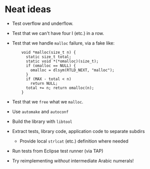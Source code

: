 # Neat ideas

- Test overflow and underflow.
- Test that we can't have four I (etc.) in a row.
- Test that we handle `malloc` failure, via a fake like:

  ```c_cpp
      void *malloc(size_t n) {
        static size_t total;
        static void *(*omalloc)(size_t);
        if (omalloc == NULL) {
          omalloc = dlsym(RTLD_NEXT, "malloc");
        }
        if (MAX - total < n)
          return NULL;
        total += n; return omalloc(n);
      }
  ```
- Test that we `free` what we `malloc`.
- Use `automake` and `autoconf`
- Build the library with `libtool`
- Extract tests, library code, application code to separate subdirs
    - Provide local `strlcat` (etc.) definition where needed
- Run tests from Eclipse test runner (via TAP)
- Try reimplementing _without_ intermediate Arabic numerals!
